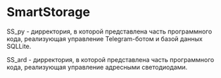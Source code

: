 # SmartStorage

SS_py - дирректория, в которой представлена часть программного кода, реализующая управление Telegram-ботом и базой данных SQLLite.

SS_ard - дирректория, в которой представлена часть программного кода, реализующая управление адресными светодиодами.
